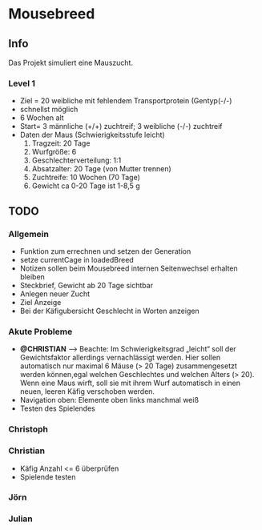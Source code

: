 # Mousebreed

## Info

Das Projekt simuliert eine Mauszucht.

### Level 1
- Ziel = 20 weibliche mit fehlendem Transportprotein (Gentyp(-/-) 
- schnellst möglich 
- 6 Wochen  alt
- Start= 3 männliche (+/+) zuchtreif; 3 weibliche (-/-) zuchtreif
- Daten der Maus (Schwierigkeitsstufe leicht)
    1. Tragzeit: 20 Tage
    2. Wurfgröße: 6
    3. Geschlechterverteilung: 1:1
    4. Absatzalter: 20 Tage (von Mutter trennen)
    5. Zuchtreife: 10 Wochen (70 Tage)
    6. Gewicht ca 0-20 Tage ist 1-8,5 g

## TODO

### Allgemein
- Funktion zum errechnen und setzen der Generation
- setze currentCage in loadedBreed
- Notizen sollen beim Mousebreed internen Seitenwechsel erhalten bleiben
- Steckbrief, Gewicht ab 20 Tage sichtbar
- Anlegen neuer Zucht
- Ziel Anzeige
- Bei der Käfigubersicht Geschlecht in Worten anzeigen

### Akute Probleme
- **@CHRISTIAN** --> Beachte: Im Schwierigkeitsgrad „leicht“ soll der Gewichtsfaktor allerdings vernachlässigt werden. 
 Hier sollen automatisch nur maximal 6 Mäuse (> 20 Tage) zusammengesetzt werden können,egal welchen Geschlechtes und welchen Alters (> 20). 
 Wenn eine Maus wirft, soll sie mit ihrem Wurf automatisch in einen neuen, leeren Käfig verschoben werden.
- Navigation oben: Elemente oben links manchmal weiß
- Testen des Spielendes

### Christoph

### Christian
- Käfig Anzahl <= 6 überprüfen
- Spielende testen 

### Jörn


### Julian
